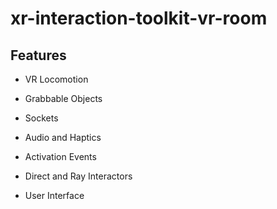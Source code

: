 
# xr-interaction-toolkit-vr-room




## Features


- VR Locomotion
- Grabbable Objects
- Sockets

- Audio and Haptics
- Activation Events
- Direct and Ray Interactors
- User Interface


